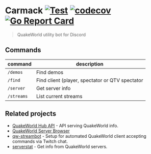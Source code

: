 # Carmack [![Test](https://github.com/vikpe/carmack/actions/workflows/test.yml/badge.svg?branch=main)](https://github.com/vikpe/carmack/actions/workflows/test.yml) [![codecov](https://codecov.io/gh/vikpe/carmack/branch/main/graph/badge.svg)](https://codecov.io/gh/vikpe/carmack) [![Go Report Card](https://goreportcard.com/badge/github.com/vikpe/carmack)](https://goreportcard.com/report/github.com/vikpe/carmack)

> QuakeWorld utility bot for Discord

## Commands

| command    | description                                     |
|------------|-------------------------------------------------|
| `/demos`   | Find demos                                      |
| `/find`    | Find client (player, spectator or QTV spectator |
| `/server`  | Get server info                                 |
| `/streams` | List current streams                            |

## Related projects

* [QuakeWorld Hub API](https://github.com/vikpe/qw-hub-api) - API serving QuakeWorld info.
* [QuakeWorld Server Browser](https://github.com/vikpe/qw-server-browser)
* [qw-streambot](https://github.com/vikpe/qw-streambot) - Setup for automated QuakeWorld client accepting commands via
  Twitch chat.
* [serverstat](https://github.com/vikpe/serverstat) - Get info from QuakeWorld servers.
